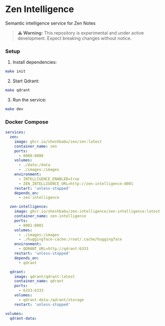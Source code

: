 # Zen Intelligence

Semantic intelligence service for Zen Notes

> **⚠️ Warning:** This repository is experimental and under active development. Expect breaking changes without notice.

### Setup

1. Install dependencies:
```bash
make init
```

2. Start Qdrant:
```bash
make qdrant
```

3. Run the service:
```bash
make dev
```

### Docker Compose

```yaml
services:
  zen:
    image: ghcr.io/sheshbabu/zen/zen:latest
    container_name: zen
    ports:
      - 8080:8080
    volumes:
      - ./data:/data
      - ./images:/images
    environment:
      - INTELLIGENCE_ENABLED=true
      - ZEN_INTELLIGENCE_URL=http://zen-intelligence:8001
    restart: 'unless-stopped'
    depends_on:
      - zen-intelligence

  zen-intelligence:
    image: ghcr.io/sheshbabu/zen-intelligence/zen-intelligence:latest
    container_name: zen-intelligence
    ports:
      - 8001:8001
    volumes:
      - ./images:/images
      - ./huggingface-cache:/root/.cache/huggingface
    environment:
      - QDRANT_URL=http://qdrant:6333
    restart: 'unless-stopped'
    depends_on:
      - qdrant

  qdrant:
    image: qdrant/qdrant:latest
    container_name: qdrant
    ports:
      - 6333:6333
    volumes:
      - qdrant-data:/qdrant/storage
    restart: 'unless-stopped'

volumes:
  qdrant-data:
```